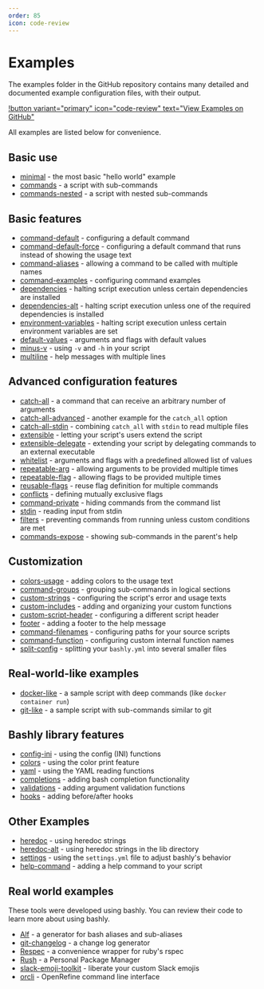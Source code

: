 ```yaml
---
order: 85
icon: code-review
---
```


# Examples

The examples folder in the GitHub repository contains many detailed and
documented example configuration files, with their output.

[!button variant="primary" icon="code-review" text="View Examples on GitHub"](https://github.com/DannyBen/bashly/tree/master/examples#readme)

All examples are listed below for convenience.

<!-- EXAMPLES INDEX -->
## Basic use

- [minimal](https://github.com/DannyBen/bashly/tree/master/examples/minimal#readme) - the most basic "hello world" example
- [commands](https://github.com/DannyBen/bashly/tree/master/examples/commands#readme) - a script with sub-commands
- [commands-nested](https://github.com/DannyBen/bashly/tree/master/examples/commands-nested#readme) - a script with nested sub-commands

## Basic features

- [command-default](https://github.com/DannyBen/bashly/tree/master/examples/command-default#readme) - configuring a default command
- [command-default-force](https://github.com/DannyBen/bashly/tree/master/examples/command-default-force#readme) - configuring a default command that runs instead of showing the usage text
- [command-aliases](https://github.com/DannyBen/bashly/tree/master/examples/command-aliases#readme) - allowing a command to be called with multiple names
- [command-examples](https://github.com/DannyBen/bashly/tree/master/examples/command-examples#readme) - configuring command examples
- [dependencies](https://github.com/DannyBen/bashly/tree/master/examples/dependencies#readme) - halting script execution unless certain dependencies are installed
- [dependencies-alt](https://github.com/DannyBen/bashly/tree/master/examples/dependencies-alt#readme) - halting script execution unless one of the required dependencies is installed
- [environment-variables](https://github.com/DannyBen/bashly/tree/master/examples/environment-variables#readme) - halting script execution unless certain environment variables are set
- [default-values](https://github.com/DannyBen/bashly/tree/master/examples/default-values#readme) - arguments and flags with default values
- [minus-v](https://github.com/DannyBen/bashly/tree/master/examples/minus-v#readme) - using `-v` and `-h` in your script
- [multiline](https://github.com/DannyBen/bashly/tree/master/examples/multiline#readme) - help messages with multiple lines

## Advanced configuration features

- [catch-all](https://github.com/DannyBen/bashly/tree/master/examples/catch-all#readme) - a command that can receive an arbitrary number of arguments
- [catch-all-advanced](https://github.com/DannyBen/bashly/tree/master/examples/catch-all-advanced#readme) - another example for the `catch_all` option
- [catch-all-stdin](https://github.com/DannyBen/bashly/tree/master/examples/catch-all-stdin#readme) - combining `catch_all` with `stdin` to read multiple files
- [extensible](https://github.com/DannyBen/bashly/tree/master/examples/extensible#readme) - letting your script's users extend the script
- [extensible-delegate](https://github.com/DannyBen/bashly/tree/master/examples/extensible-delegate#readme) - extending your script by delegating commands to an external executable
- [whitelist](https://github.com/DannyBen/bashly/tree/master/examples/whitelist#readme) - arguments and flags with a predefined allowed list of values
- [repeatable-arg](https://github.com/DannyBen/bashly/tree/master/examples/repeatable-arg#readme) - allowing arguments to be provided multiple times
- [repeatable-flag](https://github.com/DannyBen/bashly/tree/master/examples/repeatable-flag#readme) - allowing flags to be provided multiple times
- [reusable-flags](https://github.com/DannyBen/bashly/tree/master/examples/reusable-flags#readme) - reuse flag definition for multiple commands
- [conflicts](https://github.com/DannyBen/bashly/tree/master/examples/conflicts#readme) - defining mutually exclusive flags
- [command-private](https://github.com/DannyBen/bashly/tree/master/examples/command-private#readme) - hiding commands from the command list
- [stdin](https://github.com/DannyBen/bashly/tree/master/examples/stdin#readme) - reading input from stdin
- [filters](https://github.com/DannyBen/bashly/tree/master/examples/filters#readme) - preventing commands from running unless custom conditions are met
- [commands-expose](https://github.com/DannyBen/bashly/tree/master/examples/commands-expose#readme) - showing sub-commands in the parent's help

## Customization

- [colors-usage](https://github.com/DannyBen/bashly/tree/master/examples/colors-usage#readme) - adding colors to the usage text
- [command-groups](https://github.com/DannyBen/bashly/tree/master/examples/command-groups#readme) - grouping sub-commands in logical sections
- [custom-strings](https://github.com/DannyBen/bashly/tree/master/examples/custom-strings#readme) - configuring the script's error and usage texts
- [custom-includes](https://github.com/DannyBen/bashly/tree/master/examples/custom-includes#readme) - adding and organizing your custom functions
- [custom-script-header](https://github.com/DannyBen/bashly/tree/master/examples/custom-script-header#readme) - configuring a different script header
- [footer](https://github.com/DannyBen/bashly/tree/master/examples/footer#readme) - adding a footer to the help message
- [command-filenames](https://github.com/DannyBen/bashly/tree/master/examples/command-filenames#readme) - configuring paths for your source scripts
- [command-function](https://github.com/DannyBen/bashly/tree/master/examples/command-function#readme) - configuring custom internal function names
- [split-config](https://github.com/DannyBen/bashly/tree/master/examples/split-config#readme) - splitting your `bashly.yml` into several smaller files

## Real-world-like examples

- [docker-like](https://github.com/DannyBen/bashly/tree/master/examples/docker-like#readme) - a sample script with deep commands (like `docker container run`)
- [git-like](https://github.com/DannyBen/bashly/tree/master/examples/git-like#readme) - a sample script with sub-commands similar to git

## Bashly library features

- [config-ini](https://github.com/DannyBen/bashly/tree/master/examples/config-ini#readme) - using the config (INI) functions
- [colors](https://github.com/DannyBen/bashly/tree/master/examples/colors#readme) - using the color print feature
- [yaml](https://github.com/DannyBen/bashly/tree/master/examples/yaml#readme) - using the YAML reading functions
- [completions](https://github.com/DannyBen/bashly/tree/master/examples/completions#readme) - adding bash completion functionality
- [validations](https://github.com/DannyBen/bashly/tree/master/examples/validations#readme) - adding argument validation functions
- [hooks](https://github.com/DannyBen/bashly/tree/master/examples/hooks#readme) - adding before/after hooks

## Other Examples

- [heredoc](https://github.com/DannyBen/bashly/tree/master/examples/heredoc#readme) - using heredoc strings
- [heredoc-alt](https://github.com/DannyBen/bashly/tree/master/examples/heredoc-alt#readme) - using heredoc strings in the lib directory
- [settings](https://github.com/DannyBen/bashly/tree/master/examples/settings#readme) - using the `settings.yml` file to adjust bashly's behavior
- [help-command](https://github.com/DannyBen/bashly/tree/master/examples/help-command#readme) - adding a help command to your script

<!-- EXAMPLES INDEX -->


## Real world examples

These tools were developed using bashly. You can review their code to learn more about using bashly.

- [Alf][alf] - a generator for bash aliases and sub-aliases
- [git-changelog][git-changelog] - a change log generator
- [Respec][respec] - a convenience wrapper for ruby's rspec
- [Rush][rush] - a Personal Package Manager
- [slack-emoji-toolkit][slack-emoji-toolkit] - liberate your custom Slack emojis
- [orcli][orcli] - OpenRefine command line interface

[alf]: https://github.com/DannyBen/alf
[git-changelog]: https://github.com/DannyBen/git-changelog
[respec]: https://github.com/DannyBen/respec
[rush]: https://github.com/DannyBen/rush-cli
[slack-emoji-toolkit]: https://github.com/wilhelm-murdoch/slack-emoji-toolkit
[orcli]: https://github.com/opencultureconsulting/orcli
